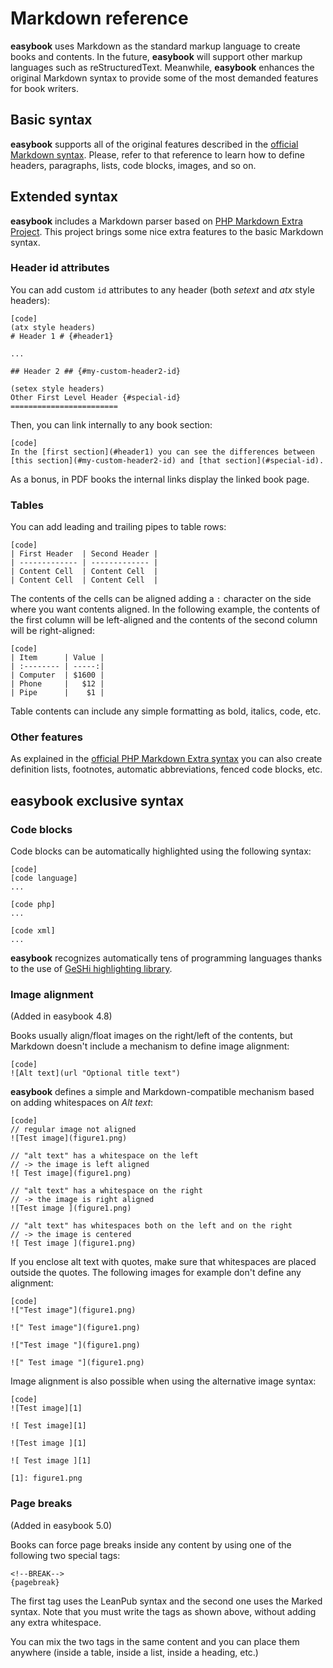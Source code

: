 # Markdown reference #

**easybook** uses Markdown as the standard markup language to create books and
contents. In the future, **easybook** will support other markup languages such
as reStructuredText. Meanwhile, **easybook** enhances the original Markdown
syntax to provide some of the most demanded features for book writers.

## Basic syntax ##

**easybook** supports all of the original features described in the
[official Markdown syntax](http://daringfireball.net/projects/markdown/syntax/).
Please, refer to that reference to learn how to define headers, paragraphs,
lists, code blocks, images, and so on.

## Extended syntax ##

**easybook** includes a Markdown parser based on [PHP Markdown Extra Project](http://michelf.com/projects/php-markdown/extra/).
This project brings some nice extra features to the basic Markdown syntax.

### Header id attributes ###

You can add custom `id` attributes to any header (both *setext* and *atx* style
headers):

    [code]
    (atx style headers)
    # Header 1 # {#header1}

    ...

    ## Header 2 ## {#my-custom-header2-id}

    (setex style headers)
    Other First Level Header {#special-id}
    ========================

Then, you can link internally to any book section:

    [code]
    In the [first section](#header1) you can see the differences between
    [this section](#my-custom-header2-id) and [that section](#special-id).

As a bonus, in PDF books the internal links display the linked book page.

### Tables ###

You can add leading and trailing pipes to table rows:

    [code]
    | First Header  | Second Header |
    | ------------- | ------------- |
    | Content Cell  | Content Cell  |
    | Content Cell  | Content Cell  |

The contents of the cells can be aligned adding a `:` character on the side
where you want contents aligned. In the following example, the contents of the
first column will be left-aligned and the contents of the second column will be
right-aligned:

    [code]
    | Item      | Value |
    | :-------- | -----:|
    | Computer  | $1600 |
    | Phone     |   $12 |
    | Pipe      |    $1 |

Table contents can include any simple formatting as bold, italics, code, etc.

### Other features ###

As explained in the [official PHP Markdown Extra syntax](http://michelf.com/projects/php-markdown/extra/)
you can also create definition lists, footnotes, automatic abbreviations, fenced
code blocks, etc.

## easybook exclusive syntax ##

### Code blocks ###

Code blocks can be automatically highlighted using the following syntax:

    [code]
    [code language]
    ...

    [code php]
    ...

    [code xml]
    ...

**easybook** recognizes automatically tens of programming languages thanks to
the use of [GeSHi highlighting library](http://qbnz.com/highlighter/).

### Image alignment ###

(Added in easybook 4.8)

Books usually align/float images on the right/left of the contents, but Markdown
doesn't include a mechanism to define image alignment:

    [code]
    ![Alt text](url "Optional title text")

**easybook** defines a simple and Markdown-compatible mechanism based on adding
whitespaces on *Alt text*:

    [code]
    // regular image not aligned
    ![Test image](figure1.png)

    // "alt text" has a whitespace on the left
    // -> the image is left aligned
    ![ Test image](figure1.png)

    // "alt text" has a whitespace on the right
    // -> the image is right aligned
    ![Test image ](figure1.png)

    // "alt text" has whitespaces both on the left and on the right
    // -> the image is centered
    ![ Test image ](figure1.png)

If you enclose alt text with quotes, make sure that whitespaces are placed
outside the quotes. The following images for example don't define any alignment:

    [code]
    !["Test image"](figure1.png)

    ![" Test image"](figure1.png)

    !["Test image "](figure1.png)

    ![" Test image "](figure1.png)

Image alignment is also possible when using the alternative image syntax:

    [code]
    ![Test image][1]

    ![ Test image][1]

    ![Test image ][1]

    ![ Test image ][1]

    [1]: figure1.png

### Page breaks ###

(Added in easybook 5.0)

Books can force page breaks inside any content by using one of the following
two special tags:

    <!--BREAK-->
    {pagebreak}

The first tag uses the LeanPub syntax and the second one uses the Marked syntax.
Note that you must write the tags as shown above, without adding any extra
whitespace.

You can mix the two tags in the same content and you can place them anywhere
(inside a table, inside a list, inside a heading, etc.)
